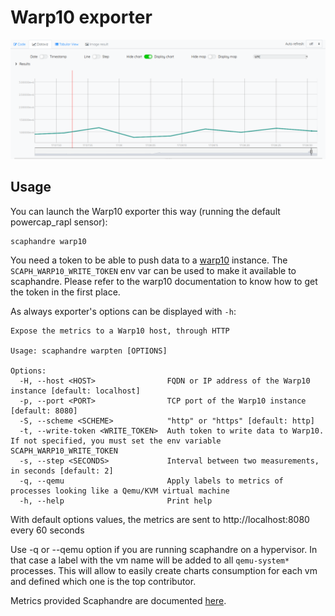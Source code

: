 # Warp10 exporter

![warp10 exporter](images/warp10.png)

## Usage

You can launch the Warp10 exporter this way (running the default powercap_rapl sensor):

	scaphandre warp10

You need a token to be able to push data to a [warp10](https://warp10.io) instance.
The `SCAPH_WARP10_WRITE_TOKEN` env var can be used to make it available to scaphandre.
Please refer to the warp10 documentation to know how to get the token in the first place.

As always exporter's options can be displayed with `-h`:

```
Expose the metrics to a Warp10 host, through HTTP

Usage: scaphandre warpten [OPTIONS]

Options:
  -H, --host <HOST>                FQDN or IP address of the Warp10 instance [default: localhost]
  -p, --port <PORT>                TCP port of the Warp10 instance [default: 8080]
  -S, --scheme <SCHEME>            "http" or "https" [default: http]
  -t, --write-token <WRITE_TOKEN>  Auth token to write data to Warp10. If not specified, you must set the env variable SCAPH_WARP10_WRITE_TOKEN
  -s, --step <SECONDS>             Interval between two measurements, in seconds [default: 2]
  -q, --qemu                       Apply labels to metrics of processes looking like a Qemu/KVM virtual machine
  -h, --help                       Print help
```

With default options values, the metrics are sent to http://localhost:8080 every 60 seconds

Use -q or --qemu option if you are running scaphandre on a hypervisor. In that case a label with the vm name will be added to all `qemu-system*` processes.
This will allow to easily create charts consumption for each vm and defined which one is the top contributor.

Metrics provided Scaphandre are documented [here](references/metrics.md). 